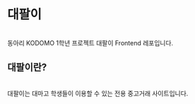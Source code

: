 # 대팔이
<br/>
동아리 KODOMO 1학년 프로젝트 대팔이 Frontend 레포입니다.

## 대팔이란?
<br/>
대팔이는 대마고 학생들이 이용할 수 있는 전용 중고거래 사이트입니다.
